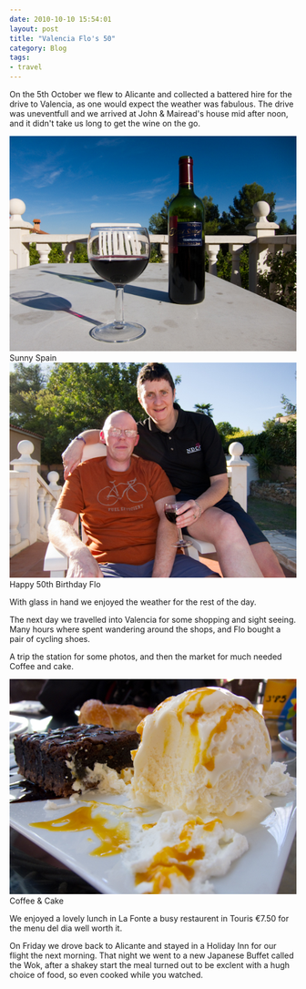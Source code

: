 ```yaml
---
date: 2010-10-10 15:54:01
layout: post
title: "Valencia Flo's 50"
category: Blog
tags:
- travel
---
```


On the 5th October we flew to Alicante and collected a battered hire for the drive to Valencia, as one would expect the weather was fabulous. The drive was uneventfull and we arrived at John & Mairead's house mid after noon, and it didn't take us long to get the wine on the go.

<img src="/images/2010/img_0357.jpg">
Sunny Spain


<img src="/images/2010/img_0358.jpg">
Happy 50th Birthday Flo

With glass in hand we enjoyed the weather for the rest of the day.

The next day we travelled into Valencia for some shopping and sight seeing. Many hours where spent wandering around the shops, and Flo bought a pair of cycling shoes.

A trip the station for some photos, and then the market for much needed Coffee and cake.

<img src="/images/2010/img_0366.jpg">
Coffee & Cake

We enjoyed a lovely lunch in La Fonte a busy restaurent in Touris €7.50 for the menu del dia well worth it.

On Friday we drove back to Alicante and stayed in a Holiday Inn for our flight the next morning. That night we went to a new Japanese Buffet called the Wok, after a shakey start the meal turned out to be exclent with a hugh choice of food, so even cooked while you watched.


